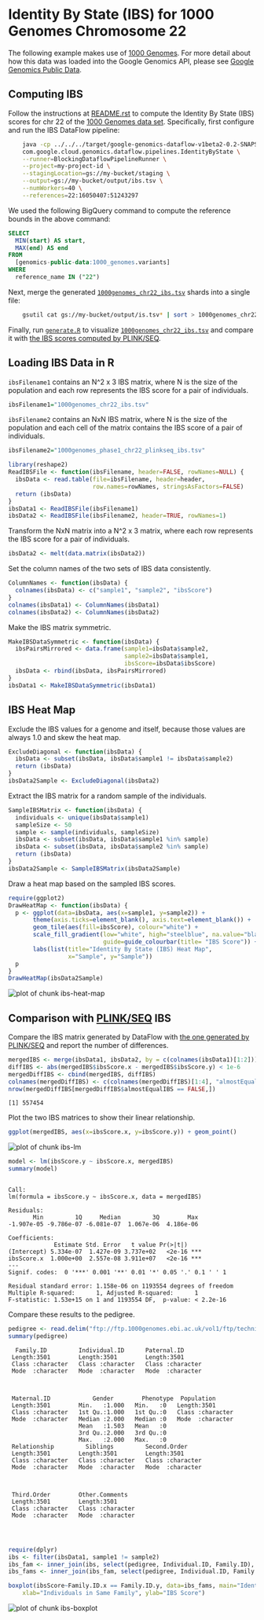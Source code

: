 <!-- Copyright 2014 Google Inc. All rights reserved. -->

<!-- Licensed under the Apache License, Version 2.0 (the "License"); -->
<!-- you may not use this file except in compliance with the License. -->
<!-- You may obtain a copy of the License at -->

<!--     http://www.apache.org/licenses/LICENSE-2.0 -->

<!-- Unless required by applicable law or agreed to in writing, software -->
<!-- distributed under the License is distributed on an "AS IS" BASIS, -->
<!-- WITHOUT WARRANTIES OR CONDITIONS OF ANY KIND, either express or implied. -->
<!-- See the License for the specific language governing permissions and -->
<!-- limitations under the License. -->

# Identity By State (IBS) for 1000 Genomes Chromosome 22

The following example makes use of [1000
Genomes](https://cloud.google.com/genomics/data/1000-genomes). For more detail
about how this data was loaded into the Google Genomics API, please see [Google
Genomics Public Data](https://cloud.google.com/genomics/data/1000-genomes).



## Computing IBS

Follow the instructions at [README.rst](../../../README.rst) to compute the
Identity By State (IBS) scores for chr 22 of the [1000 Genomes data
set](https://cloud.google.com/genomics/data/1000-genomes). Specifically, first
configure and run the IBS DataFlow pipeline:

```sh
    java -cp ../../../target/google-genomics-dataflow-v1beta2-0.2-SNAPSHOT.jar \
    com.google.cloud.genomics.dataflow.pipelines.IdentityByState \
    --runner=BlockingDataflowPipelineRunner \
    --project=my-project-id \
    --stagingLocation=gs://my-bucket/staging \
    --output=gs://my-bucket/output/ibs.tsv \
    --numWorkers=40 \
    --references=22:16050407:51243297
```

We used the following BigQuery command to compute the reference bounds in the
above command:

```sql
SELECT
  MIN(start) AS start,
  MAX(end) AS end
FROM
  [genomics-public-data:1000_genomes.variants]
WHERE
  reference_name IN ("22")
  ```

Next, merge the generated
[`1000genomes_chr22_ibs.tsv`](1000genomes_chr22_ibs.tsv) shards into a single
file:

```sh
    gsutil cat gs://my-bucket/output/is.tsv* | sort > 1000genomes_chr22_ibs.tsv
```

Finally, run [`generate.R`](generate.R) to visualize
[`1000genomes_chr22_ibs.tsv`](1000genomes_chr22_ibs.tsv) and compare it with
[the IBS scores computed by
PLINK/SEQ](https://raw.githubusercontent.com/deflaux/codelabs/qc-codelab/R/1000Genomes-BRCA1-analysis/data/plinkseqIBS/chr22/ALL.chr22.integrated_phase1_v3.20101123.snps_indels_svs.genotypes.ibs).

## Loading IBS Data in R

`ibsFilename1` contains an N^2 x 3 IBS matrix, where N is the size of the
population and each row represents the IBS score for a pair of individuals.


```r
ibsFilename1="1000genomes_chr22_ibs.tsv"
```

`ibsFilename2` contains an NxN IBS matrix, where N is the size of the population
and each cell of the matrix contains the IBS score of a pair of individuals.


```r
ibsFilename2="1000genomes_phase1_chr22_plinkseq_ibs.tsv"
```


```r
library(reshape2)
ReadIBSFile <- function(ibsFilename, header=FALSE, rowNames=NULL) {
  ibsData <- read.table(file=ibsFilename, header=header,
                        row.names=rowNames, stringsAsFactors=FALSE)
  return (ibsData)
}
ibsData1 <- ReadIBSFile(ibsFilename1)
ibsData2 <- ReadIBSFile(ibsFilename2, header=TRUE, rowNames=1)
```

Transform the NxN matrix into a N^2 x 3 matrix, where each row represents the
IBS score for a pair of individuals.


```r
ibsData2 <- melt(data.matrix(ibsData2))
```

Set the column names of the two sets of IBS data consistently.


```r
ColumnNames <- function(ibsData) {
  colnames(ibsData) <- c("sample1", "sample2", "ibsScore")
}
colnames(ibsData1) <- ColumnNames(ibsData1)
colnames(ibsData2) <- ColumnNames(ibsData2)
```

Make the IBS matrix symmetric.


```r
MakeIBSDataSymmetric <- function(ibsData) {
  ibsPairsMirrored <- data.frame(sample1=ibsData$sample2,
                                 sample2=ibsData$sample1,
                                 ibsScore=ibsData$ibsScore)
  ibsData <- rbind(ibsData, ibsPairsMirrored)
}
ibsData1 <- MakeIBSDataSymmetric(ibsData1)
```

## IBS Heat Map

Exclude the IBS values for a genome and itself, because those values are always
1.0 and skew the heat map.


```r
ExcludeDiagonal <- function(ibsData) {
  ibsData <- subset(ibsData, ibsData$sample1 != ibsData$sample2)
  return (ibsData)
}
ibsData2Sample <- ExcludeDiagonal(ibsData2)
```

Extract the IBS matrix for a random sample of the individuals.


```r
SampleIBSMatrix <- function(ibsData) {
  individuals <- unique(ibsData$sample1)
  sampleSize <- 50
  sample <- sample(individuals, sampleSize)
  ibsData <- subset(ibsData, ibsData$sample1 %in% sample)
  ibsData <- subset(ibsData, ibsData$sample2 %in% sample)
  return (ibsData)
}
ibsData2Sample <- SampleIBSMatrix(ibsData2Sample)
```

Draw a heat map based on the sampled IBS scores.


```r
require(ggplot2)
DrawHeatMap <- function(ibsData) {
  p <- ggplot(data=ibsData, aes(x=sample1, y=sample2)) +
       theme(axis.ticks=element_blank(), axis.text=element_blank()) +
       geom_tile(aes(fill=ibsScore), colour="white") +
       scale_fill_gradient(low="white", high="steelblue", na.value="black",
                           guide=guide_colourbar(title= "IBS Score")) +
       labs(list(title="Identity By State (IBS) Heat Map",
                 x="Sample", y="Sample"))
  p
}
DrawHeatMap(ibsData2Sample)
```

<img src="figure/ibs-heat-map-1.png" title="plot of chunk ibs-heat-map" alt="plot of chunk ibs-heat-map" style="display: block; margin: auto;" />

## Comparison with [PLINK/SEQ](https://atgu.mgh.harvard.edu/plinkseq/) IBS

Compare the IBS matrix generated by DataFlow with [the one generated by
PLINK/SEQ](https://raw.githubusercontent.com/deflaux/codelabs/qc-codelab/R/1000Genomes-BRCA1-analysis/data/plinkseqIBS/chr22/ALL.chr22.integrated_phase1_v3.20101123.snps_indels_svs.genotypes.ibs)
and report the number of differences.


```r
mergedIBS <- merge(ibsData1, ibsData2, by = c(colnames(ibsData1)[1:2]))
diffIBS <- abs(mergedIBS$ibsScore.x - mergedIBS$ibsScore.y) < 1e-6
mergedDiffIBS <- cbind(mergedIBS, diffIBS)
colnames(mergedDiffIBS) <- c(colnames(mergedDiffIBS)[1:4], "almostEqualIBS")
nrow(mergedDiffIBS[mergedDiffIBS$almostEqualIBS == FALSE,])
```

```
[1] 557454
```

Plot the two IBS matrices to show their linear relationship.


```r
ggplot(mergedIBS, aes(x=ibsScore.x, y=ibsScore.y)) + geom_point()
```

<img src="figure/ibs-lm-1.png" title="plot of chunk ibs-lm" alt="plot of chunk ibs-lm" style="display: block; margin: auto;" />


```r
model <- lm(ibsScore.y ~ ibsScore.x, mergedIBS)
summary(model)
```

```

Call:
lm(formula = ibsScore.y ~ ibsScore.x, data = mergedIBS)

Residuals:
       Min         1Q     Median         3Q        Max 
-1.907e-05 -9.786e-07 -6.081e-07  1.067e-06  4.186e-06 

Coefficients:
             Estimate Std. Error   t value Pr(>|t|)    
(Intercept) 5.334e-07  1.427e-09 3.737e+02   <2e-16 ***
ibsScore.x  1.000e+00  2.557e-08 3.911e+07   <2e-16 ***
---
Signif. codes:  0 '***' 0.001 '**' 0.01 '*' 0.05 '.' 0.1 ' ' 1

Residual standard error: 1.158e-06 on 1193554 degrees of freedom
Multiple R-squared:      1,	Adjusted R-squared:      1 
F-statistic: 1.53e+15 on 1 and 1193554 DF,  p-value: < 2.2e-16
```

Compare these results to the pedigree.

```r
pedigree <- read.delim("ftp://ftp.1000genomes.ebi.ac.uk/vol1/ftp/technical/working/20130606_sample_info/20130606_g1k.ped", as.is=TRUE)
summary(pedigree)
```

```
  Family.ID         Individual.ID      Paternal.ID       
 Length:3501        Length:3501        Length:3501       
 Class :character   Class :character   Class :character  
 Mode  :character   Mode  :character   Mode  :character  
                                                         
                                                         
                                                         
 Maternal.ID            Gender        Phenotype  Population       
 Length:3501        Min.   :1.000   Min.   :0   Length:3501       
 Class :character   1st Qu.:1.000   1st Qu.:0   Class :character  
 Mode  :character   Median :2.000   Median :0   Mode  :character  
                    Mean   :1.503   Mean   :0                     
                    3rd Qu.:2.000   3rd Qu.:0                     
                    Max.   :2.000   Max.   :0                     
 Relationship         Siblings         Second.Order      
 Length:3501        Length:3501        Length:3501       
 Class :character   Class :character   Class :character  
 Mode  :character   Mode  :character   Mode  :character  
                                                         
                                                         
                                                         
 Third.Order        Other.Comments    
 Length:3501        Length:3501       
 Class :character   Class :character  
 Mode  :character   Mode  :character  
                                      
                                      
                                      
```

```r
require(dplyr)
ibs <- filter(ibsData1, sample1 != sample2)
ibs_fam <- inner_join(ibs, select(pedigree, Individual.ID, Family.ID), by=c("sample1" = "Individual.ID"))
ibs_fams <- inner_join(ibs_fam, select(pedigree, Individual.ID, Family.ID), by=c("sample2" = "Individual.ID"))
```

```r
boxplot(ibsScore~Family.ID.x == Family.ID.y, data=ibs_fams, main="Identity By State Results compared to Pedigree", 
    xlab="Individuals in Same Family", ylab="IBS Score")
```

<img src="figure/ibs-boxplot-1.png" title="plot of chunk ibs-boxplot" alt="plot of chunk ibs-boxplot" style="display: block; margin: auto;" />
